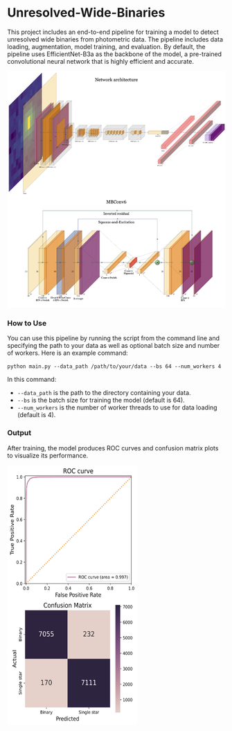 # Unresolved-Wide-Binaries

This project includes an end-to-end pipeline for training a model to detect unresolved wide binaries from photometric data. The pipeline includes data loading, augmentation, model training, and evaluation. By default, the pipeline uses EfficientNet-B3a as the backbone of the model, a pre-trained convolutional neural network that is highly efficient and accurate. 

![network](./network.png)
### How to Use

You can use this pipeline by running the script from the command line and specifying the path to your data as well as optional batch size and number of workers. Here is an example command:

```shell
python main.py --data_path /path/to/your/data --bs 64 --num_workers 4
```
In this command:

- `--data_path` is the path to the directory containing your data.
- `--bs` is the batch size for training the model (default is 64).
- `--num_workers` is the number of worker threads to use for data loading (default is 4).
### Output
After training, the model produces ROC curves and confusion matrix plots to visualize its performance.

<img src="./roc-cm.png" width="300" height="600" />
